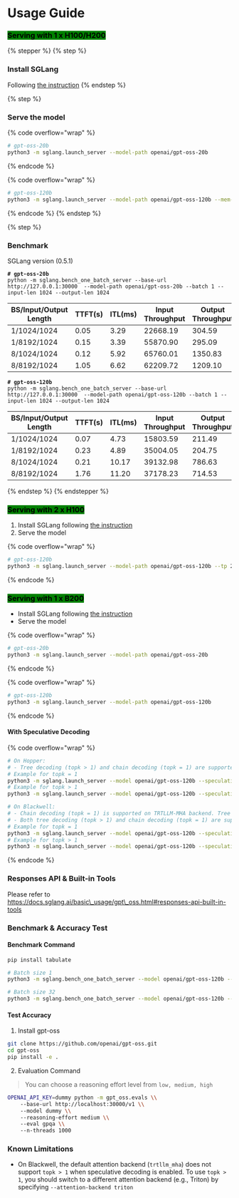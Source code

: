 # Usage Guide

### <mark style="background-color:green;">Serving with 1 x H100/H200</mark>

{% stepper %}
{% step %}
### Install SGLang

Following [the instruction](https://app.gitbook.com/o/TvLfyTxdRQeudJH7e5QW/s/FFtIWT8LEMaYiYzz0p8P/~/changes/11/sglang-cookbook/installation/nvidia-h-series-a-series-and-rtx-gpus)
{% endstep %}

{% step %}
### Serve the model

{% code overflow="wrap" %}
```bash
# gpt-oss-20b
python3 -m sglang.launch_server --model-path openai/gpt-oss-20b
```
{% endcode %}

{% code overflow="wrap" %}
```bash
# gpt-oss-120b
python3 -m sglang.launch_server --model-path openai/gpt-oss-120b --mem-fraction-static 0.95
```
{% endcode %}
{% endstep %}

{% step %}
### Benchmark

SGLang version (0.5.1)

<pre class="language-bash" data-overflow="wrap"><code class="lang-bash"><strong># gpt-oss-20b
</strong>python -m sglang.bench_one_batch_server --base-url http://127.0.0.1:30000  --model-path openai/gpt-oss-20b --batch 1 --input-len 1024 --output-len 1024 
</code></pre>

<table><thead><tr><th width="209.78515625">BS/Input/Output Length</th><th width="109.6328125">TTFT(s)</th><th width="101.75390625">ITL(ms)</th><th>Input Throughput</th><th>Output Throughput</th></tr></thead><tbody><tr><td>1/1024/1024</td><td>0.05</td><td>3.29</td><td>22668.19</td><td>304.59</td></tr><tr><td>1/8192/1024</td><td>0.15</td><td>3.39</td><td>55870.90</td><td>295.09</td></tr><tr><td>8/1024/1024</td><td>0.12</td><td>5.92</td><td>65760.01</td><td>1350.83</td></tr><tr><td>8/8192/1024</td><td>1.05</td><td>6.62</td><td>62209.72</td><td>1209.10</td></tr></tbody></table>

<pre class="language-bash" data-overflow="wrap"><code class="lang-bash"><strong># gpt-oss-120b
</strong>python -m sglang.bench_one_batch_server --base-url http://127.0.0.1:30000  --model-path openai/gpt-oss-120b --batch 1 --input-len 1024 --output-len 1024 
</code></pre>

<table><thead><tr><th width="209.78515625">BS/Input/Output Length</th><th width="109.6328125">TTFT(s)</th><th width="101.75390625">ITL(ms)</th><th>Input Throughput</th><th>Output Throughput</th></tr></thead><tbody><tr><td>1/1024/1024</td><td>0.07</td><td>4.73</td><td>15803.59</td><td>211.49</td></tr><tr><td>1/8192/1024</td><td>0.23</td><td>4.89</td><td>35004.05</td><td>204.75</td></tr><tr><td>8/1024/1024</td><td>0.21</td><td>10.17</td><td>39132.98</td><td>786.63</td></tr><tr><td>8/8192/1024</td><td>1.76</td><td>11.20</td><td>37178.23</td><td>714.53</td></tr></tbody></table>
{% endstep %}
{% endstepper %}

### <mark style="background-color:green;">Serving with 2 x H100</mark>

1. Install SGLang following [the instruction](https://app.gitbook.com/s/FFtIWT8LEMaYiYzz0p8P/sglang-cookbook/installation/nvidia-h-series-a-series-and-rtx-gpus)
2. Serve the model

{% code overflow="wrap" %}
```bash
# gpt-oss-120b
python3 -m sglang.launch_server --model-path openai/gpt-oss-120b --tp 2
```
{% endcode %}

### <mark style="background-color:green;">Serving with 1 x B200</mark>

* Install SGLang following [the instruction](../installation/nvidia-blackwell-gpus.md)
* Serve the model

{% code overflow="wrap" %}
```bash
# gpt-oss-20b
python3 -m sglang.launch_server --model-path openai/gpt-oss-20b
```
{% endcode %}

{% code overflow="wrap" %}
```bash
# gpt-oss-120b
python3 -m sglang.launch_server --model-path openai/gpt-oss-120b
```
{% endcode %}

#### With Speculative Decoding

{% code overflow="wrap" %}
```bash
# On Hopper:
# - Tree decoding (topk > 1) and chain decoding (topk = 1) are supported on both FA3 and Triton backends.
# Example for topk = 1
python3 -m sglang.launch_server --model openai/gpt-oss-120b --speculative-algorithm EAGLE3 --speculative-draft-model-path lmsys/EAGLE3-gpt-oss-120b-bf16 --speculative-num-steps 3 --speculative-eagle-topk 1 --speculative-num-draft-tokens 4 --tp 4
# Example for topk > 1
python3 -m sglang.launch_server --model openai/gpt-oss-120b --speculative-algorithm EAGLE3 --speculative-draft-model-path lmsys/EAGLE3-gpt-oss-120b-bf16 --speculative-num-steps 5 --speculative-eagle-topk 4 --speculative-num-draft-tokens 8 --tp 4

# On Blackwell:
# - Chain decoding (topk = 1) is supported on TRTLLM-MHA backend. Tree decoding (topk > 1) is in progress, stay tuned!
# - Both tree decoding (topk > 1) and chain decoding (topk = 1) are supported on the Triton backend.
# Example for topk = 1
python3 -m sglang.launch_server --model openai/gpt-oss-120b --speculative-algo EAGLE3 --speculative-draft lmsys/EAGLE3-gpt-oss-120b-bf16 --speculative-num-steps 3 --speculative-eagle-topk 1 --speculative-num-draft-tokens 4 --tp 4
# Example for topk > 1
python3 -m sglang.launch_server --model openai/gpt-oss-120b --speculative-algo EAGLE3 --speculative-draft lmsys/EAGLE3-gpt-oss-120b-bf16 --speculative-num-steps 5 --speculative-eagle-topk 4 --speculative-num-draft-tokens 8 --attention-backend triton --tp 4
```
{% endcode %}

### Responses API & Built-in Tools

Please refer to https://docs.sglang.ai/basic\_usage/gpt\_oss.html#responses-api-built-in-tools

### Benchmark & Accuracy Test

#### Benchmark Command

```bash
pip install tabulate

# Batch size 1
python3 -m sglang.bench_one_batch_server --model openai/gpt-oss-120b --base-url http://localhost:30000 --batch-size 1 --input-len 1024 --output-len 512

# Batch size 32
python3 -m sglang.bench_one_batch_server --model openai/gpt-oss-120b --base-url http://localhost:30000 --batch-size 32 --input-len 1024 8192 --output-len 512 --show-report
```

#### Test Accuracy

1. Install gpt-oss

```bash
git clone https://github.com/openai/gpt-oss.git
cd gpt-oss
pip install -e .
```

2. Evaluation Command

> You can choose a reasoning effort level from `low, medium, high`

```bash
OPENAI_API_KEY=dummy python -m gpt_oss.evals \\
    --base-url http://localhost:30000/v1 \\
    --model dummy \\
    --reasoning-effort medium \\
    --eval gpqa \\
    --n-threads 1000
```

### Known Limitations

* On Blackwell, the default attention backend (`trtllm_mha`) does not support `topk > 1` when speculative decoding is enabled. To use `topk > 1`, you should switch to a different attention backend (e.g., Triton) by specifying `--attention-backend triton`
